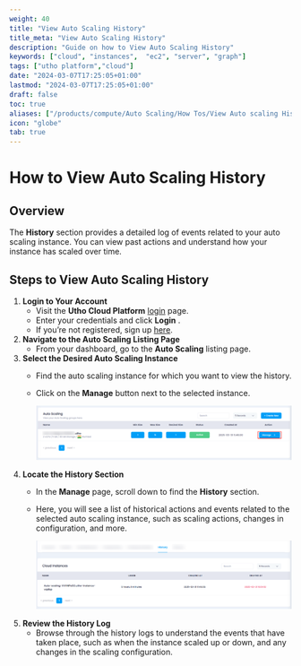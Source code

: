 ```yaml
---
weight: 40
title: "View Auto Scaling History"
title_meta: "View Auto Scaling History"
description: "Guide on how to View Auto Scaling History"
keywords: ["cloud", "instances",  "ec2", "server", "graph"]
tags: ["utho platform","cloud"]
date: "2024-03-07T17:25:05+01:00"
lastmod: "2024-03-07T17:25:05+01:00"
draft: false
toc: true
aliases: ["/products/compute/Auto Scaling/How Tos/View Auto scaling History"]
icon: "globe"
tab: true
---
```




# **How to View Auto Scaling History**

## **Overview**

The **History** section provides a detailed log of events related to your auto scaling instance. You can view past actions and understand how your instance has scaled over time.

## **Steps to View Auto Scaling History**

1. **Login to Your Account**
   * Visit the **Utho Cloud Platform** [login](https://console.utho.com/login) page.
   * Enter your credentials and click  **Login** .
   * If you’re not registered, sign up [here](https://console.utho.com/signup).
2. **Navigate to the Auto Scaling Listing Page**
   * From your dashboard, go to the **Auto Scaling** listing page.
3. **Select the Desired Auto Scaling Instance**
   * Find the auto scaling instance for which you want to view the history.
   * Click on the **Manage** button next to the selected instance.

     ![1743761480102](image/index/1743761480102.png)
4. **Locate the History Section**
   * In the **Manage** page, scroll down to find the **History** section.
   * Here, you will see a list of historical actions and events related to the selected auto scaling instance, such as scaling actions, changes in configuration, and more.

     ![1743761582107](image/index/1743761582107.png)
5. **Review the History Log**
   * Browse through the history logs to understand the events that have taken place, such as when the instance scaled up or down, and any changes in the scaling configuration.
